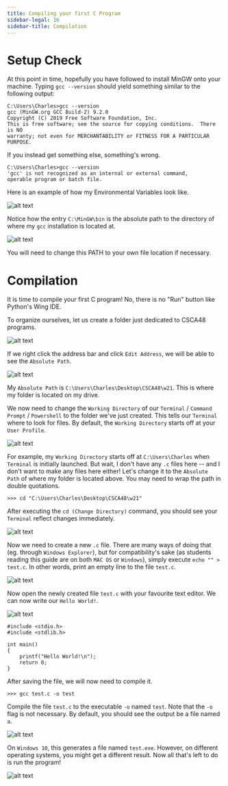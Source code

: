 ```yaml
---
title: Compiling your first C Program
sidebar-legal: 16
sidebar-title: Compilation
---
```


# Setup Check

At this point in time, hopefully you have followed to install MinGW onto your machine. Typing ``gcc --version`` should yield something similar to the following output:

```
C:\Users\Charles>gcc --version
gcc (MinGW.org GCC Build-2) 9.2.0
Copyright (C) 2019 Free Software Foundation, Inc.
This is free software; see the source for copying conditions.  There is NO
warranty; not even for MERCHANTABILITY or FITNESS FOR A PARTICULAR PURPOSE.
```

If you instead get something else, something's wrong.

```
C:\Users\Charles>gcc --version
'gcc' is not recognized as an internal or external command,
operable program or batch file.
```

Here is an example of how my Environmental Variables look like.

![alt text](https://kthisiscvpv.com/oo6MonbXG1baHCltfE.png)

Notice how the entry ``C:\MinGW\bin`` is the absolute path to the directory of where my ``gcc`` installation is located at.

![alt text](https://kthisiscvpv.com/rhNazFLk3wXG1Yy0zq.png)

You will need to change this PATH to your own file location if necessary.

# Compilation

It is time to compile your first C program! No, there is no "Run" button like Python's Wing IDE.

To organize ourselves, let us create a folder just dedicated to CSCA48 programs.

![alt text](https://kthisiscvpv.com/iJI7Z5qPMhn7faYobI.png)

If we right click the address bar and click ``Edit Address``, we will be able to see the ``Absolute Path``.

![alt text](https://kthisiscvpv.com/CGrZAY7TvkSJ2UitJG.png)

My ``Absolute Path`` is ``C:\Users\Charles\Desktop\CSCA48\w21``. This is where my folder is located on my drive.

We now need to change the ``Working Directory`` of our ``Terminal`` / ``Command Prompt`` / ``Powershell`` to the folder we've just created. This tells our ``Terminal`` where to look for files. By default, the ``Working Directory`` starts off at your ``User Profile``.

![alt text](https://kthisiscvpv.com/PK7fpPKm6DXMCmfRRF.png)

For example, my ``Working Directory`` starts off at ``C:\Users\Charles`` when ``Terminal`` is initially launched. But wait, I don't have any ``.c`` files here -- and I don't want to make any files here either! Let's change it to the ``Absolute Path`` of where my folder is located above. You may need to wrap the path in double quotations.

``>>> cd "C:\Users\Charles\Desktop\CSCA48\w21"``

After executing the ``cd (Change Directory)`` command, you should see your ``Terminal`` reflect changes immediately. 

![alt text](https://kthisiscvpv.com/7S2TSKX4P5r6hmlTmC.png)

Now we need to create a new ``.c`` file. There are many ways of doing that (eg. through ``Windows Explorer``), but for compatibility's sake (as students reading this guide are on both ``MAC OS`` or ``Windows``), simply execute ``echo "" > test.c``. In other words, print an empty line to the file ``test.c``.

![alt text](https://kthisiscvpv.com/AYKd9eHZyXwS7LGrIz.png)

Now open the newly created file ``test.c`` with your favourite text editor. We can now write our ``Hello World!``.

![alt text](https://kthisiscvpv.com/6U2JQBygTNUt0effQy.png)

```
#include <stdio.h>
#include <stdlib.h>

int main()
{
    printf("Hello World!\n");
    return 0;
}
```

After saving the file, we will now need to compile it. 

```
>>> gcc test.c -o test
```

Compile the file ``test.c`` to the executable ``-o`` named ``test``. Note that the ``-o`` flag is not necessary. By default, you should see the output be a file named ``a``.

![alt text](https://kthisiscvpv.com/mdlKsPpdfx5DTI0Sfb.png)

On ``Windows 10``, this generates a file named ``test.exe``. However, on different operating systems, you might get a different result. Now all that's left to do is run the program!

![alt text](https://kthisiscvpv.com/kVimfyHSQfGtIdswCb.png)
